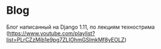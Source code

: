 # Blog
Блог написанный на Django 1.11, по лекциям технострима (https://www.youtube.com/playlist?list=PLrCZzMib1e9pg7ZLIOhmGSlmkMf8yEOLZ)
